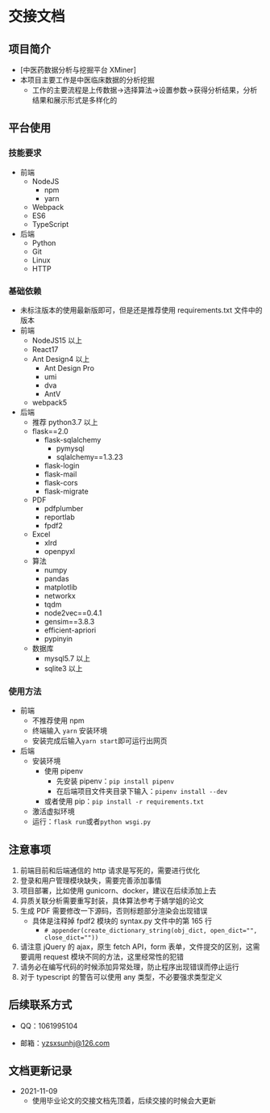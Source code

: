 # 交接文档

## 项目简介

- [中医药数据分析与挖掘平台 XMiner]
- 本项目主要工作是中医临床数据的分析挖掘
  - 工作的主要流程是上传数据->选择算法->设置参数->获得分析结果，分析结果和展示形式是多样化的

## 平台使用

### 技能要求

- 前端
  - NodeJS
    - npm
    - yarn
  - Webpack
  - ES6
  - TypeScript
- 后端
  - Python
  - Git
  - Linux
  - HTTP

### 基础依赖

- 未标注版本的使用最新版即可，但是还是推荐使用 requirements.txt 文件中的版本
- 前端
  - NodeJS15 以上
  - React17
  - Ant Design4 以上
    - Ant Design Pro
    - umi
    - dva
    - AntV
  - webpack5
- 后端
  - 推荐 python3.7 以上
  - flask==2.0
    - flask-sqlalchemy
      - pymysql
      - sqlalchemy==1.3.23
    - flask-login
    - flask-mail
    - flask-cors
    - flask-migrate
  - PDF
    - pdfplumber
    - reportlab
    - fpdf2
  - Excel
    - xlrd
    - openpyxl
  - 算法
    - numpy
    - pandas
    - matplotlib
    - networkx
    - tqdm
    - node2vec==0.4.1
    - gensim==3.8.3
    - efficient-apriori
    - pypinyin
  - 数据库
    - mysql5.7 以上
    - sqlite3 以上

### 使用方法

- 前端
  - 不推荐使用 npm
  - 终端输入 `yarn` 安装环境
  - 安装完成后输入`yarn start`即可运行出网页
- 后端
  - 安装环境
    - 使用 pipenv
      - 先安装 pipenv：`pip install pipenv`
      - 在后端项目文件夹目录下输入：`pipenv install --dev`
    - 或者使用 pip：`pip install -r requirements.txt`
  - 激活虚拟环境
  - 运行：`flask run`或者`python wsgi.py`

## 注意事项

1. 前端目前和后端通信的 http 请求是写死的，需要进行优化
2. 登录和用户管理模块缺失，需要完善添加事情
3. 项目部署，比如使用 gunicorn、docker，建议在后续添加上去
4. 异质关联分析需要重写封装，具体算法参考于婧学姐的论文
5. 生成 PDF 需要修改一下源码，否则标题部分渲染会出现错误
   - 具体是注释掉 fpdf2 模块的 syntax.py 文件中的第 165 行
     - `# appender(create_dictionary_string(obj_dict, open_dict="", close_dict=""))`
6. 请注意 jQuery 的 ajax，原生 fetch API，form 表单，文件提交的区别，这需要调用 request 模块不同的方法，这里经常性的犯错
7. 请务必在编写代码的时候添加异常处理，防止程序出现错误而停止运行
8. 对于 typescript 的警告可以使用 any 类型，不必要强求类型定义

## 后续联系方式

- QQ：1061995104

- 邮箱：yzsxsunhj@126.com

## 文档更新记录

- 2021-11-09
  - 使用毕业论文的交接文档先顶着，后续交接的时候会大更新
